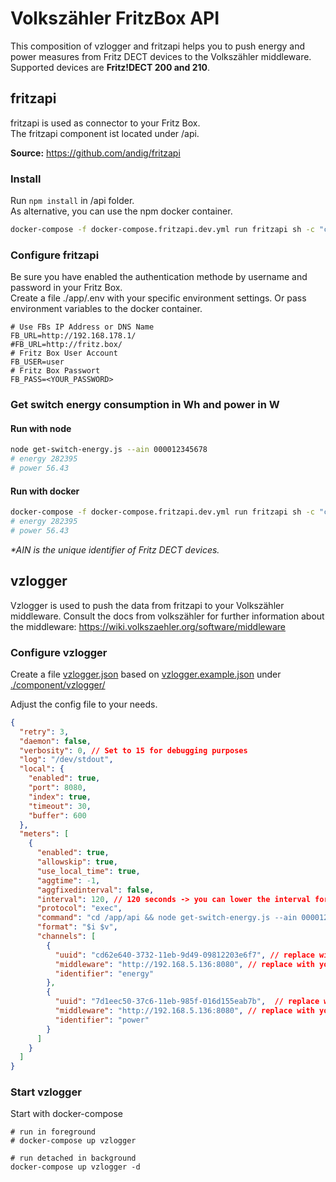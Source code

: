 # Volkszähler FritzBox API
This composition of vzlogger and fritzapi helps you to push energy and power measures from Fritz DECT devices to the Volkszähler middleware. Supported devices are **Fritz!DECT 200 and 210**.
## fritzapi
fritzapi is used as connector to your Fritz Box.  
The fritzapi component ist located under /api.

**Source:** https://github.com/andig/fritzapi
### Install
Run ``npm install`` in /api folder.  
As alternative, you can use the npm docker container.
````bash
docker-compose -f docker-compose.fritzapi.dev.yml run fritzapi sh -c "cd /app && npm install"
````
### Configure fritzapi
Be sure you have enabled the authentication methode by username and password in your Fritz Box.  
Create a file ./app/.env with your specific environment settings. Or pass environment variables to the docker container.
````dotenv
# Use FBs IP Address or DNS Name
FB_URL=http://192.168.178.1/
#FB_URL=http://fritz.box/
# Fritz Box User Account
FB_USER=user
# Fritz Box Passwort
FB_PASS=<YOUR_PASSWORD>
````
### Get switch energy consumption in Wh and power in W

#### Run with node
````bash
node get-switch-energy.js --ain 000012345678
# energy 282395
# power 56.43
````
#### Run with docker
````bash
docker-compose -f docker-compose.fritzapi.dev.yml run fritzapi sh -c "cd /app && node get-switch-energy.js --ain 000012345678"
# energy 282395
# power 56.43
````
_*AIN is the unique identifier of Fritz DECT devices._

## vzlogger
Vzlogger is used to push the data from fritzapi to your Volkszähler middleware. Consult the docs from volkszähler for further information about the middleware: https://wiki.volkszaehler.org/software/middleware

### Configure vzlogger
Create a file [vzlogger.json](./component/vzlogger/vzlogger.json) based on [vzlogger.example.json](./component/vzlogger/vzlogger.example.json) under [./component/vzlogger/](./component/vzlogger/)

Adjust the config file to your needs.
````json
{
  "retry": 3,
  "daemon": false,
  "verbosity": 0, // Set to 15 for debugging purposes
  "log": "/dev/stdout",
  "local": {
    "enabled": true,
    "port": 8080,
    "index": true,
    "timeout": 30,
    "buffer": 600
  },
  "meters": [
    {
      "enabled": true,
      "allowskip": true,
      "use_local_time": true,
      "aggtime": -1,
      "aggfixedinterval": false,
      "interval": 120, // 120 seconds -> you can lower the interval for your needs
      "protocol": "exec",
      "command": "cd /app/api && node get-switch-energy.js --ain 000012345678", // replace the ain with device ain
      "format": "$i $v",
      "channels": [
        {
          "uuid": "cd62e640-3732-11eb-9d49-09812203e6f7", // replace with your middleware uuid
          "middleware": "http://192.168.5.136:8080", // replace with your middleware url
          "identifier": "energy"
        },
        {
          "uuid": "7d1eec50-37c6-11eb-985f-016d155eab7b",  // replace with your middleware uuid
          "middleware": "http://192.168.5.136:8080", // replace with your middleware url
          "identifier": "power"
        }
      ]
    }
  ]
}
````
### Start vzlogger
Start with docker-compose
````
# run in foreground
# docker-compose up vzlogger

# run detached in background
docker-compose up vzlogger -d
````